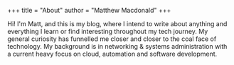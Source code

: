 +++
title = "About"
author = "Matthew Macdonald"
+++

Hi! I'm Matt, and this is my blog, where I intend to write about anything and everything I learn or find interesting throughout my tech journey. My general curiosity has funnelled me closer and closer to the coal face of technology. My background is in networking & systems administration with a current heavy focus on cloud, automation and software development.
